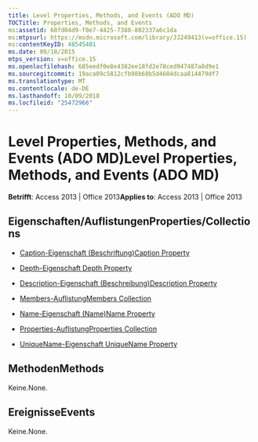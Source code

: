 ```yaml
---
title: Level Properties, Methods, and Events (ADO MD)
TOCTitle: Properties, Methods, and Events
ms:assetid: 68fd04d9-f0e7-4425-7388-802337a6c1da
ms:mtpsurl: https://msdn.microsoft.com/library/JJ249413(v=office.15)
ms:contentKeyID: 48545401
ms.date: 09/18/2015
mtps_version: v=office.15
ms.openlocfilehash: 685eedf0e8e4382ee18fd2e78ced947487a8d9e1
ms.sourcegitcommit: 19aca09c5812cfb98b68b5d4604dcaa814479df7
ms.translationtype: MT
ms.contentlocale: de-DE
ms.lasthandoff: 10/09/2018
ms.locfileid: "25472966"
---
```

# <a name="level-properties-methods-and-events-ado-md"></a><span data-ttu-id="eb8c8-102">Level Properties, Methods, and Events (ADO MD)</span><span class="sxs-lookup"><span data-stu-id="eb8c8-102">Level Properties, Methods, and Events (ADO MD)</span></span>


<span data-ttu-id="eb8c8-103">**Betrifft**: Access 2013 | Office 2013</span><span class="sxs-lookup"><span data-stu-id="eb8c8-103">**Applies to**: Access 2013 | Office 2013</span></span>

## <a name="propertiescollections"></a><span data-ttu-id="eb8c8-104">Eigenschaften/Auflistungen</span><span class="sxs-lookup"><span data-stu-id="eb8c8-104">Properties/Collections</span></span>

- [<span data-ttu-id="eb8c8-105">Caption-Eigenschaft (Beschriftung)</span><span class="sxs-lookup"><span data-stu-id="eb8c8-105">Caption Property</span></span>](caption-property-ado-md.md)

- [<span data-ttu-id="eb8c8-106">Depth-Eigenschaft </span><span class="sxs-lookup"><span data-stu-id="eb8c8-106">Depth Property</span></span>](depth-property-ado-md.md)

- [<span data-ttu-id="eb8c8-107">Description-Eigenschaft (Beschreibung)</span><span class="sxs-lookup"><span data-stu-id="eb8c8-107">Description Property</span></span>](description-property-ado-md.md)

- [<span data-ttu-id="eb8c8-108">Members-Auflistung</span><span class="sxs-lookup"><span data-stu-id="eb8c8-108">Members Collection</span></span>](members-collection-ado-md.md)

- [<span data-ttu-id="eb8c8-109">Name-Eigenschaft (Name)</span><span class="sxs-lookup"><span data-stu-id="eb8c8-109">Name Property</span></span>](name-property-ado-md.md)

- [<span data-ttu-id="eb8c8-110">Properties-Auflistung</span><span class="sxs-lookup"><span data-stu-id="eb8c8-110">Properties Collection</span></span>](properties-collection-ado.md)

- [<span data-ttu-id="eb8c8-111">UniqueName-Eigenschaft </span><span class="sxs-lookup"><span data-stu-id="eb8c8-111">UniqueName Property</span></span>](uniquename-property-ado-md.md)

## <a name="methods"></a><span data-ttu-id="eb8c8-112">Methoden</span><span class="sxs-lookup"><span data-stu-id="eb8c8-112">Methods</span></span>

<span data-ttu-id="eb8c8-113">Keine.</span><span class="sxs-lookup"><span data-stu-id="eb8c8-113">None.</span></span>

## <a name="events"></a><span data-ttu-id="eb8c8-114">Ereignisse</span><span class="sxs-lookup"><span data-stu-id="eb8c8-114">Events</span></span>

<span data-ttu-id="eb8c8-115">Keine.</span><span class="sxs-lookup"><span data-stu-id="eb8c8-115">None.</span></span>

